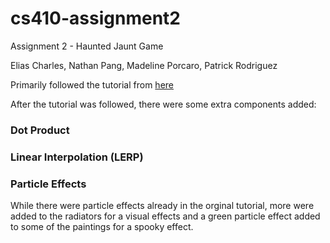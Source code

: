 # cs410-assignment2
Assignment 2 - Haunted Jaunt Game

Elias Charles, Nathan Pang, Madeline Porcaro, Patrick Rodriguez

Primarily followed the tutorial from [here](https://learn.unity.com/project/john-lemon-s-haunted-jaunt-3d-beginner)

After the tutorial was followed, there were some extra components added:

### Dot Product

### Linear Interpolation (LERP)

### Particle Effects
While there were particle effects already in the orginal tutorial, more were added to the radiators for a visual effects 
and a green particle effect added to some of the paintings for a spooky effect. 

